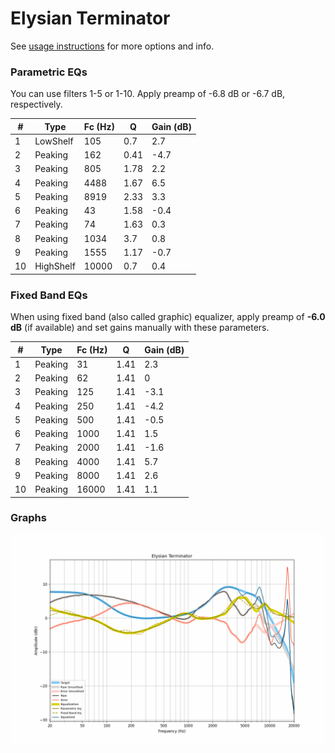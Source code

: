 # Elysian Terminator
See [usage instructions](https://github.com/jaakkopasanen/AutoEq#usage) for more options and info.

### Parametric EQs
You can use filters 1-5 or 1-10. Apply preamp of -6.8 dB or -6.7 dB, respectively.

|   # | Type      |   Fc (Hz) |    Q |   Gain (dB) |
|-----|-----------|-----------|------|-------------|
|   1 | LowShelf  |       105 | 0.7  |         2.7 |
|   2 | Peaking   |       162 | 0.41 |        -4.7 |
|   3 | Peaking   |       805 | 1.78 |         2.2 |
|   4 | Peaking   |      4488 | 1.67 |         6.5 |
|   5 | Peaking   |      8919 | 2.33 |         3.3 |
|   6 | Peaking   |        43 | 1.58 |        -0.4 |
|   7 | Peaking   |        74 | 1.63 |         0.3 |
|   8 | Peaking   |      1034 | 3.7  |         0.8 |
|   9 | Peaking   |      1555 | 1.17 |        -0.7 |
|  10 | HighShelf |     10000 | 0.7  |         0.4 |

### Fixed Band EQs
When using fixed band (also called graphic) equalizer, apply preamp of **-6.0 dB** (if available) and set gains manually with these parameters.

|   # | Type    |   Fc (Hz) |    Q |   Gain (dB) |
|-----|---------|-----------|------|-------------|
|   1 | Peaking |        31 | 1.41 |         2.3 |
|   2 | Peaking |        62 | 1.41 |         0   |
|   3 | Peaking |       125 | 1.41 |        -3.1 |
|   4 | Peaking |       250 | 1.41 |        -4.2 |
|   5 | Peaking |       500 | 1.41 |        -0.5 |
|   6 | Peaking |      1000 | 1.41 |         1.5 |
|   7 | Peaking |      2000 | 1.41 |        -1.6 |
|   8 | Peaking |      4000 | 1.41 |         5.7 |
|   9 | Peaking |      8000 | 1.41 |         2.6 |
|  10 | Peaking |     16000 | 1.41 |         1.1 |

### Graphs
![](./Elysian%20Terminator.png)
